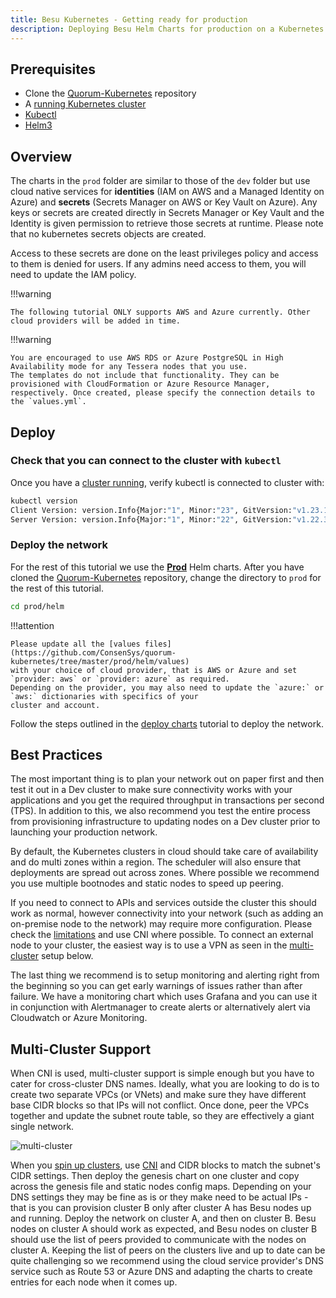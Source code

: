 ```yaml
---
title: Besu Kubernetes - Getting ready for production
description: Deploying Besu Helm Charts for production on a Kubernetes cluster
---
```


## Prerequisites

* Clone the [Quorum-Kubernetes](https://github.com/ConsenSys/quorum-kubernetes) repository
* A [running Kubernetes cluster](./Create-Cluster.md)
* [Kubectl](https://kubernetes.io/docs/tasks/tools/)
* [Helm3](https://helm.sh/docs/intro/install/)

## Overview

The charts in the `prod` folder are similar to those of the `dev` folder but use cloud native services for
**identities** (IAM on AWS and a Managed Identity on Azure) and **secrets** (Secrets Manager on AWS or Key Vault on
Azure). Any keys or secrets are created directly in Secrets Manager or Key Vault and the Identity is given permission to
retrieve those secrets at runtime. Please note that no kubernetes secrets objects are created.

Access to these secrets are done on the least privileges policy and access to them is denied for
users. If any admins need access to them, you will need to update the IAM policy.

!!!warning

    The following tutorial ONLY supports AWS and Azure currently. Other cloud providers will be added in time.

!!!warning

    You are encouraged to use AWS RDS or Azure PostgreSQL in High Availability mode for any Tessera nodes that you use.
    The templates do not include that functionality. They can be provisioned with CloudFormation or Azure Resource Manager,
    respectively. Once created, please specify the connection details to the `values.yml`.

## Deploy

### Check that you can connect to the cluster with `kubectl`

Once you have a [cluster running](./Create-Cluster.md), verify kubectl is connected to cluster with:

```bash
kubectl version
Client Version: version.Info{Major:"1", Minor:"23", GitVersion:"v1.23.1", GitCommit:"86ec240af8cbd1b60bcc4c03c20da9b98005b92e", GitTreeState:"clean", BuildDate:"2021-12-16T11:41:01Z", GoVersion:"go1.17.5", Compiler:"gc", Platform:"linux/amd64"}
Server Version: version.Info{Major:"1", Minor:"22", GitVersion:"v1.22.3", GitCommit:"c92036820499fedefec0f847e2054d824aea6cd1", GitTreeState:"clean", BuildDate:"2021-10-27T18:35:25Z", GoVersion:"go1.16.9", Compiler:"gc", Platform:"linux/amd64"}
```

### Deploy the network

For the rest of this tutorial we use the **[Prod](https://github.com/ConsenSys/quorum-kubernetes/tree/master/prod)**
Helm charts. After you have cloned the [Quorum-Kubernetes](https://github.com/ConsenSys/quorum-kubernetes) repository,
change the directory to `prod` for the rest of this tutorial.

```bash
cd prod/helm
```

!!!attention

    Please update all the [values files](https://github.com/ConsenSys/quorum-kubernetes/tree/master/prod/helm/values)
    with your choice of cloud provider, that is AWS or Azure and set `provider: aws` or `provider: azure` as required.
    Depending on the provider, you may also need to update the `azure:` or `aws:` dictionaries with specifics of your
    cluster and account.

Follow the steps outlined in the [deploy charts](./Deploy-Charts.md) tutorial to deploy the network.

## Best Practices

The most important thing is to plan your network out on paper first and then test it out in a Dev cluster to make sure
connectivity works with your applications and you get the required throughput in transactions per second (TPS). In
addition to this, we also recommend you test the entire process from provisioning infrastructure to updating nodes on a
Dev cluster prior to launching your production network.

By default, the Kubernetes clusters in cloud should take care of availability and do multi zones within a region. The
scheduler will also ensure that deployments are spread out across zones. Where possible we recommend you use multiple
bootnodes and static nodes to speed up peering.

If you need to connect to APIs and services outside the cluster this should work as normal, however connectivity into
your network (such as adding an on-premise node to the network) may require more configuration. Please check the
[limitations](./Overview.md#limitations) and use CNI where possible. To connect an external node to your cluster, the
easiest way is to use a VPN as seen in the [multi-cluster](#multi-cluster-support) setup below.

The last thing we recommend is to setup monitoring and alerting right from the beginning so you can get early warnings
of issues rather than after failure. We have a monitoring chart which uses Grafana and you can use it in conjunction with
Alertmanager to create alerts or alternatively alert via Cloudwatch or Azure Monitoring.

## Multi-Cluster Support

When CNI is used, multi-cluster support is simple enough but you have to cater for cross-cluster DNS names. Ideally,
what you are looking to do is to create two separate VPCs (or VNets) and make sure they have different base CIDR blocks
so that IPs will not conflict. Once done, peer the VPCs together and update the subnet route table, so they are
effectively a giant single network.

![multi-cluster](../../images/kubernetes-3.png)

When you [spin up clusters](./Create-Cluster.md), use [CNI](./Overview.md#limitations) and CIDR blocks to match the
subnet's CIDR settings. Then deploy the genesis chart on one cluster and copy across the genesis file and static nodes
config maps. Depending on your DNS settings they may be fine as is or they make need to be actual IPs - that is you can
provision cluster B only after cluster A has Besu nodes up and running. Deploy the network on cluster A, and then on
cluster B. Besu nodes on cluster A should work as expected, and Besu nodes on cluster B should use the list of peers
provided to communicate with the nodes on cluster A. Keeping the list of peers on the clusters live and up to date can
be quite challenging so we recommend using the cloud service provider's DNS service such as Route 53 or Azure DNS and
adapting the charts to create entries for each node when it comes up.
